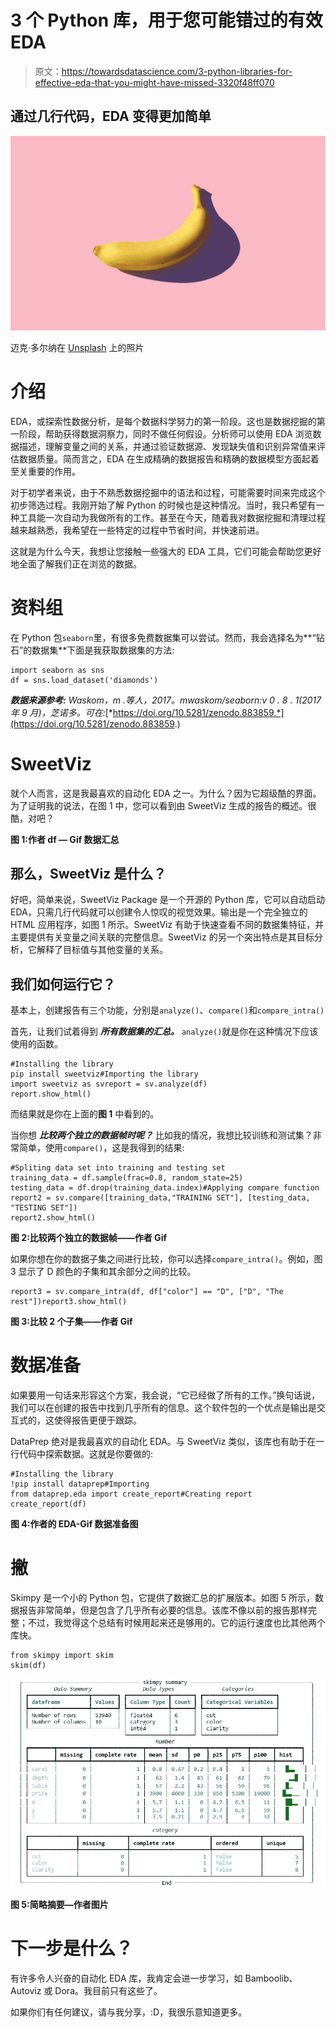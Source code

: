 # 3 个 Python 库，用于您可能错过的有效 EDA

> 原文：<https://towardsdatascience.com/3-python-libraries-for-effective-eda-that-you-might-have-missed-3320f48ff070>

## 通过几行代码，EDA 变得更加简单

![](img/8fb58f6d5f059d7e97a063721a7ed7b4.png)

迈克·多尔纳在 [Unsplash](https://unsplash.com?utm_source=medium&utm_medium=referral) 上的照片

# 介绍

EDA，或探索性数据分析，是每个数据科学努力的第一阶段。这也是数据挖掘的第一阶段，帮助获得数据洞察力，同时不做任何假设。分析师可以使用 EDA 浏览数据描述，理解变量之间的关系，并通过验证数据源、发现缺失值和识别异常值来评估数据质量。简而言之，EDA 在生成精确的数据报告和精确的数据模型方面起着至关重要的作用。

对于初学者来说，由于不熟悉数据挖掘中的语法和过程，可能需要时间来完成这个初步筛选过程。我刚开始了解 Python 的时候也是这种情况。当时，我只希望有一种工具能一次自动为我做所有的工作。甚至在今天，随着我对数据挖掘和清理过程越来越熟悉，我希望在一些特定的过程中节省时间，并快速前进。

这就是为什么今天，我想让您接触一些强大的 EDA 工具，它们可能会帮助您更好地全面了解我们正在浏览的数据。

# 资料组

在 Python 包`seaborn`里，有很多免费数据集可以尝试。然而，我会选择名为**“钻石”的数据集**下面是我获取数据集的方法:

```
import seaborn as sns
df = sns.load_dataset('diamonds')
```

***数据来源参考:*** *Waskom，m .等人，2017。mwaskom/seaborn:v 0 . 8 . 1(2017 年 9 月)，芝诺多。可在:*[*https://doi.org/10.5281/zenodo.883859.*](https://doi.org/10.5281/zenodo.883859.)

# SweetViz

就个人而言，这是我最喜欢的自动化 EDA 之一。为什么？因为它超级酷的界面。为了证明我的说法，在图 1 中，您可以看到由 SweetViz 生成的报告的概述。很酷，对吧？

**图 1:作者 df — Gif 数据汇总**

## **那么，SweetViz 是什么？**

好吧，简单来说，SweetViz Package 是一个开源的 Python 库，它可以自动启动 EDA，只需几行代码就可以创建令人惊叹的视觉效果。输出是一个完全独立的 HTML 应用程序，如图 1 所示。SweetViz 有助于快速查看不同的数据集特征，并主要提供有关变量之间关联的完整信息。SweetViz 的另一个突出特点是其目标分析，它解释了目标值与其他变量的关系。

## 我们如何运行它？

基本上，创建报告有三个功能，分别是`analyze()`、`compare()`和`compare_intra()`

首先，让我们试着得到 ***所有数据集的汇总。*** `analyze()`就是你在这种情况下应该使用的函数。

```
#Installing the library 
pip install sweetviz#Importing the library 
import sweetviz as svreport = sv.analyze(df)
report.show_html()
```

而结果就是你在上面的**图 1** 中看到的。

当你想 ***比较两个独立的数据帧时呢？*** 比如我的情况，我想比较训练和测试集？非常简单，使用`compare()`，这是我得到的结果:

```
#Spliting data set into training and testing set
training_data = df.sample(frac=0.8, random_state=25)
testing_data = df.drop(training_data.index)#Applying compare function
report2 = sv.compare([training_data,"TRAINING SET"], [testing_data, "TESTING SET"])
report2.show_html()
```

**图 2:比较两个独立的数据帧——作者 Gif**

如果你想在你的数据子集之间进行比较，你可以选择`compare_intra()`。例如，图 3 显示了 D 颜色的子集和其余部分之间的比较。

```
report3 = sv.compare_intra(df, df["color"] == "D", ["D", "The rest"])report3.show_html()
```

**图 3:比较 2 个子集——作者 Gif**

# 数据准备

如果要用一句话来形容这个方案，我会说，“它已经做了所有的工作。”换句话说，我们可以在创建的报告中找到几乎所有的信息。这个软件包的一个优点是输出是交互式的，这使得报告更便于跟踪。

DataPrep 绝对是我最喜欢的自动化 EDA。与 SweetViz 类似，该库也有助于在一行代码中探索数据。这就是你要做的:

```
#Installing the library
!pip install dataprep#Importing 
from dataprep.eda import create_report#Creating report
create_report(df)
```

**图 4:作者的 EDA-Gif 数据准备图**

# 撇

Skimpy 是一个小的 Python 包，它提供了数据汇总的扩展版本。如图 5 所示，数据报告非常简单，但是包含了几乎所有必要的信息。该库不像以前的报告那样完整；不过，我觉得这个总结有时候用起来还是够用的。它的运行速度也比其他两个库快。

```
from skimpy import skim
skim(df)
```

![](img/89fcefc2b17e898089ca2297252ed50f.png)

**图 5:简略摘要—作者图片**

# 下一步是什么？

有许多令人兴奋的自动化 EDA 库，我肯定会进一步学习，如 Bamboolib、Autoviz 或 Dora。我目前只有这些了。

如果你们有任何建议，请与我分享，:D，我很乐意知道更多。